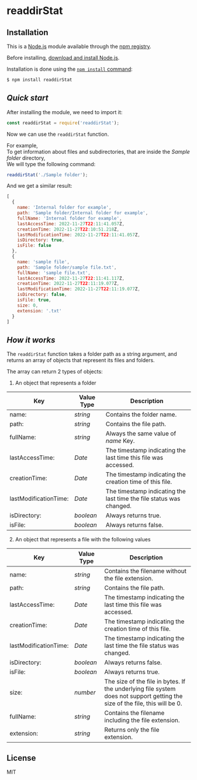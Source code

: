 # readdirStat

## Installation

This is a [Node.js](https://nodejs.org/en/) module available through the
[npm registry](https://www.npmjs.com/).

Before installing, [download and install Node.js](https://nodejs.org/en/download/).

Installation is done using the
[`npm install` command](https://docs.npmjs.com/getting-started/installing-npm-packages-locally):

```bash
$ npm install readdirStat
```

## _Quick start_


After installing the module, we need to import it:
```js
const readdirStat = require('readdirStat');
```
Now we can use the `readdirStat` function. 

For example, <br/>
To get information about files and subdirectories, that are inside the _Sample folder_ directory, <br/>
We will type the following command:
```js
readdirStat('./Sample folder');
```

And we get a similar result:
```js
[
  {
    name: 'Internal folder for example',
    path: 'Sample folder/Internal folder for example',
    fullName: 'Internal folder for example',
    lastAccessTime: 2022-11-27T22:11:41.057Z,
    creationTime: 2022-11-27T22:10:51.218Z,
    lastModificationTime: 2022-11-27T22:11:41.057Z,
    isDirectory: true,
    isFile: false
  },
  {
    name: 'sample file',
    path: 'Sample folder/sample file.txt',
    fullName: 'sample file.txt',
    lastAccessTime: 2022-11-27T22:11:41.117Z,
    creationTime: 2022-11-27T22:11:19.077Z,
    lastModificationTime: 2022-11-27T22:11:19.077Z,
    isDirectory: false,
    isFile: true,
    size: 0,
    extension: '.txt'
  }
]
```

## _How it works_


The `readdirStat` function takes a folder path as a string argument,
and returns an array of objects that represent its files and folders.

The array can return 2 types of objects:
1. An object that represents a folder

| Key                   | Value Type | Description                                                         |
| --------------------- | ---------- |---------------------------------------------------------------------|
| name:                 | _string_   | Contains the folder name.                                           |
| path:                 | _string_   | Contains the file path.                                             |
| fullName:             | _string_   | Always the same value of _name_ Key.                                |
| lastAccessTime:       | _Date_     | The timestamp indicating the last time this file was accessed.      |
| creationTime:         | _Date_     | The timestamp indicating the creation time of this file.            |
| lastModificationTime: | _Date_     | The timestamp indicating the last time the file status was changed. |
| isDirectory:          | _boolean_  | Always returns true.                                                |
| isFile:               | _boolean_  | Always returns false.                                               |

2. An object that represents a file with the following values

| Key                   | Value Type | Description                                                                                                                 |
| --------------------- | ---------- |-----------------------------------------------------------------------------------------------------------------------------|
| name:                 | _string_   | Contains the filename without the file extension.                                                                           |
| path:                 | _string_   | Contains the file path.                                                                                                     |
| lastAccessTime:       | _Date_     | The timestamp indicating the last time this file was accessed.                                                              |
| creationTime:         | _Date_     | The timestamp indicating the creation time of this file.                                                                    |
| lastModificationTime: | _Date_     | The timestamp indicating the last time the file status was changed.                                                         |
| isDirectory:          | _boolean_  | Always returns false.                                                                                                       |
| isFile:               | _boolean_  | Always returns true.                                                                                                        |
| size:                 | _number_   | The size of the file in bytes. If the underlying file system does not support getting the size of the file, this will be 0. |
| fullName:             | _string_   | Contains the filename including the file extension.                                                                         |
| extension:            | _string_   | Returns only the file extension.                                                                                            |

## License

MIT